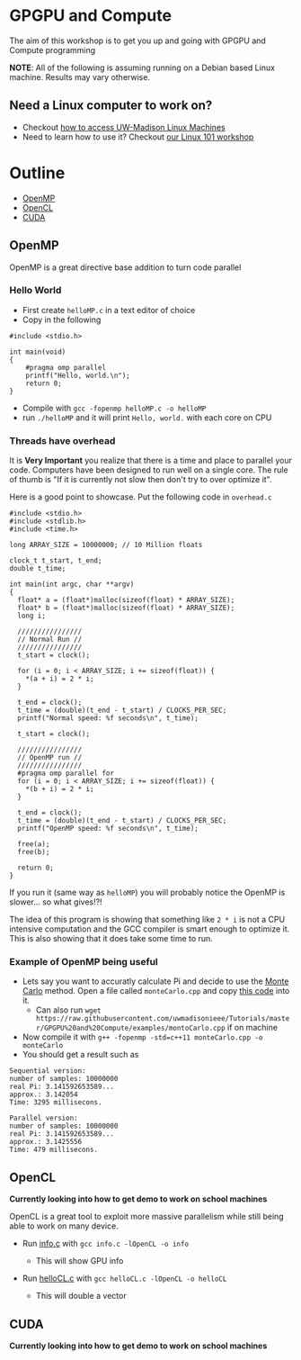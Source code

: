 # GPGPU and Compute

The aim of this workshop is to get you up and going with GPGPU and Compute programming

**NOTE**: All of the following is assuming running on a Debian based Linux machine. Results may vary otherwise.

## Need a Linux computer to work on?

- Checkout [how to access UW-Madison Linux Machines](/School%20Linux%20Machines)
- Need to learn how to use it? Checkout [our Linux 101 workshop](/Linux%20101)

# Outline
- [OpenMP](#openmp)
- [OpenCL](#opencl)
- [CUDA](#cuda)

## OpenMP

OpenMP is a great directive base addition to turn code parallel

### Hello World

- First create `helloMP.c` in a text editor of choice
- Copy in the following

```
#include <stdio.h>

int main(void)
{
    #pragma omp parallel
    printf("Hello, world.\n");
    return 0;
}
```

- Compile with `gcc -fopenmp helloMP.c -o helloMP`
- run `./helloMP` and it will print `Hello, world.` with each core on CPU

### Threads have overhead

It is **Very Important** you realize that there is a time and place to parallel your code. Computers have been designed to run well on a single core. The rule of thumb is "If it is currently not slow then don't try to over optimize it".

Here is a good point to showcase. Put the following code in `overhead.c`

```
#include <stdio.h>
#include <stdlib.h>
#include <time.h>

long ARRAY_SIZE = 10000000; // 10 Million floats

clock_t t_start, t_end;
double t_time;

int main(int argc, char **argv)
{
  float* a = (float*)malloc(sizeof(float) * ARRAY_SIZE);
  float* b = (float*)malloc(sizeof(float) * ARRAY_SIZE);
  long i;

  ////////////////
  // Normal Run //
  ////////////////
  t_start = clock();

  for (i = 0; i < ARRAY_SIZE; i += sizeof(float)) {
    *(a + i) = 2 * i;
  }

  t_end = clock();
  t_time = (double)(t_end - t_start) / CLOCKS_PER_SEC;
  printf("Normal speed: %f seconds\n", t_time);

  t_start = clock();

  ////////////////
  // OpenMP run //
  ////////////////
  #pragma omp parallel for
  for (i = 0; i < ARRAY_SIZE; i += sizeof(float)) {
    *(b + i) = 2 * i;
  }

  t_end = clock();
  t_time = (double)(t_end - t_start) / CLOCKS_PER_SEC;
  printf("OpenMP speed: %f seconds\n", t_time);

  free(a);
  free(b);

  return 0;
}
```

If you run it (same way as `helloMP`) you will probably notice the OpenMP is slower... so what gives!?!

The idea of this program is showing that something like `2 * i` is not a CPU intensive computation and the GCC compiler is smart enough to optimize it. This is also showing that it does take some time to run.

### Example of OpenMP being useful

- Lets say you want to accuratly calculate Pi and decide to use the [Monte Carlo](http://mathfaculty.fullerton.edu/mathews/n2003/montecarlopimod.html) method. Open a file called `monteCarlo.cpp` and copy [this code](examples/monteCarlo.cpp) into it.
  - Can also run `wget https://raw.githubusercontent.com/uwmadisonieee/Tutorials/master/GPGPU%20and%20Compute/examples/montoCarlo.cpp` if on machine
- Now compile it with `g++ -fopenmp -std=c++11 monteCarlo.cpp -o monteCarlo`
- You should get a result such as

```
Sequential version:
number of samples: 10000000
real Pi: 3.141592653589...
approx.: 3.142054
Time: 3295 millisecons.

Parallel version:
number of samples: 10000000
real Pi: 3.141592653589...
approx.: 3.1425556
Time: 479 millisecons.
```

## OpenCL

**Currently looking into how to get demo to work on school machines**

OpenCL is a great tool to exploit more massive parallelism while still being able to work on many device.

- Run [info.c](examples/info.c) with `gcc info.c -lOpenCL -o info`
    - This will show GPU info

- Run [helloCL.c](examples/helloCL.c) with `gcc helloCL.c -lOpenCL -o helloCL`
    - This will double a vector

## CUDA

**Currently looking into how to get demo to work on school machines**



